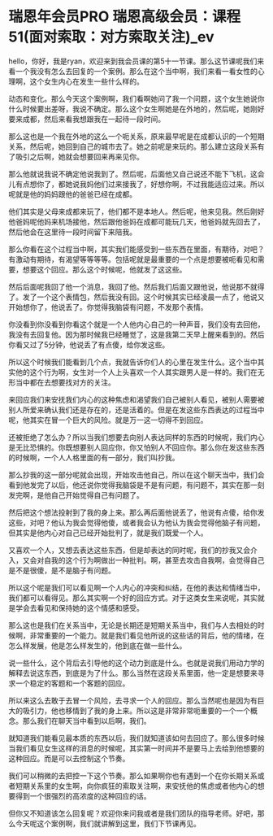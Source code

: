 # 瑞恩年会员PRO 瑞恩高级会员：课程51(面对索取：对方索取关注)_ev

hello，你好，我是ryan，欢迎来到我会员课的第5十一节课。那么这节课呢我们来看一个我没有怎么去回复的一个案例。那么在这个当中啊，我们来看一看女性的心理啊，这个女生内心在发生一些什么样的。

动态和变化。那么今天这个案例啊，我们看啊她问了我一个问题，这个女生她说你什么时候要出差呀，我说不确定。那么这个女生啊她是在外地的，然后呢，她刚好要来成都，然后来看我想跟我在一起待一段时间。

那么这也是一个我在外地的这么一个呃关系，原来最早呢是在成都认识的一个短期关系，然后呢，她回到自己的城市去了。她之前呢是来玩的。那么建立这段关系有了吸引之后啊，她就会想要回来再来见你。

那么他就说我说不确定他说我到了。然后呢，后面他又自己说还不能下飞机，这会儿有点想你了，都她说我妈他们过来接我了，好想你啊，不过我能适应过来。所以呢就是他的妈妈跟他的爸爸已经在成都。

他们其实是父母来成都来玩了，他们都不是本地人。然后呢，他来见我。然后刚好他爸妈呢他妈来机场接他，然后跟他爸妈在成都可能玩几天，他爸妈就先回去了，然后他会在这里待一段时间留下来陪我。

那么你看在这个过程当中啊，其实我们能感受到一些东西在里面，有期待，对吧？有激动有期待，有渴望等等等等。包括呢就是最重要的一个点是想要被呃看见和需要，想要这个回应。那么这个时候呢，他就发了这这些。

然后后面呢我回了他一个消息，我回了他。然后我们后面又跟他说，他说那不就得了。发了一个这个表情包，然后我没有回。这个时候其实已经凌晨一点了，他说又开始想你了，他说丢了。你觉得我脑袋有问题，不发那个表情。

你没看到你没看到你看这个就是一个人他内心自己的一种声音，我们没有去回他，我没有去回复他。因为那时候我已经睡觉了，这是我第二天早上醒来看到的。然后你看又过了5分钟，他说丢了有点傻，给你发这些。

所以这个时候我们能看到几个点，我就告诉你们人的心里在发生什么。这个当中其实他的这个行为啊，女生对一个人上头喜欢一个人其实跟男人是一样的。我们在无形当中都在去想要找对方的关注。

来回应我们来安抚我们内心的这种焦虑和渴望我们自己被别人看见，被别人需要被别人所爱来确认我们还是存在的，还是活着的。但是在发这些东西表达的过程当中呢，他其实在冒一个巨大的风险。就是万一这一切得不到回应。

还被拒绝了怎么办？所以当我们想要去向别人表达同样的东西的时候呢，我们内心是无比恐惧的。你既想要别人回应你，你又怕别人不回应你。那么你在发这些东西的时候啊，一个人人格里面的有一部分，我们叫抄我。

那么抄我的这一部分呢就会出现，开始攻击他自己，所以在这个聊天当中，我们会看到他发完了以后，他还说你觉得我脑袋是不是有问题，有问题不，其实在那一刻发完啊，是他自己开始觉得自己有问题了。

然后把这个想法投射到了我的身上来。那么再后面他说丢了，他说有点傻，给你发这些，对吧？他认为我会觉得他傻，或者我会认为他认为我会觉得他脑子有问题，但其实是他内心对自己已经开始批判了，就是我们既爱一个人。

又喜欢一个人，又想去表达这些东西，但是却表达的同时呢，我们的抄我又会介入，又会对自我的这个行为啊做出一种批判。啊，甚至去攻击自我啊，会觉得自己是不是很傻，是不是脑子有问题。

所以这个呢是我们可以看见啊一个人内心的冲突和纠结，在他的表达和情绪当中，我们都可以看得见。那么其实啊一个好的回应方式。对于这类女生来说呢，其实就是学会去看见和保持她的这个情感和感受。

那么这也是我们在关系当中，无论是长期还是短期关系当中，我们与人去相处的时候啊，非常重要的一个能力。就是我们看见他所说的这些话的背后，他的情绪，在怎么样发展，他是怎么样发生的，他到底在做一些什么。

说一些什么，这个背后去引导他的这个动力到底是什么。也就是说我们用动力学的解释去说这东西，到底是为了什么。那么当然在这段关系里面，他一定是想要来寻求一个稳定的客题和一个客题的回应。

所以来这么去敢于去冒一个风险，去寻求一个人的回应。那么当然呢也是因为有巨大的吸引力，他也移情到了我的身上来。所以这是非常非常呃重要的一个一个概念。那么我们在聊天当中看到以后啊，我们。

就知道我们能看见最本质的东西以后，我们就知道该如何去回应了。那么很多时候当我们看见女生这样的消息的时候呢，其实第一时间并不是要马上去给到他想要的这种回应。而是可以去控制这个节奏。

我们可以稍微的去把控一下这个节奏。那么如果啊你也有遇到一个在你长期关系或者短期关系里的女生啊，向你疯狂的索取关注啊，来安抚他的焦虑或者他内心的想要得到一个很强烈的高浓度的这种回应的话。

但你又不知道该怎么回复呢？欢迎你来问我或者是我们团队的指导老师。好吧，那么今天呢这个案例啊，我们就讲解到这里，我们下节课再见。

